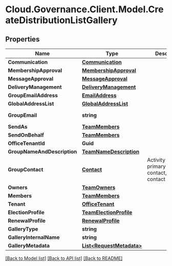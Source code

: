 # Cloud.Governance.Client.Model.CreateDistributionListGallery
## Properties

Name | Type | Description | Notes
------------ | ------------- | ------------- | -------------
**Communication** | [**Communication**](Communication.md) |  | [optional] 
**MembershipApproval** | [**MembershipApproval**](MembershipApproval.md) |  | [optional] 
**MessageApproval** | [**MessageApproval**](MessageApproval.md) |  | [optional] 
**DeliveryManagement** | [**DeliveryManagement**](DeliveryManagement.md) |  | [optional] 
**GroupEmailAddress** | [**EmailAddress**](EmailAddress.md) |  | [optional] 
**GlobalAddressList** | [**GlobalAddressList**](GlobalAddressList.md) |  | [optional] 
**GroupEmail** | **string** |  | [optional] [readonly] 
**SendAs** | [**TeamMembers**](TeamMembers.md) |  | [optional] 
**SendOnBehalf** | [**TeamMembers**](TeamMembers.md) |  | [optional] 
**OfficeTenantId** | **Guid** |  | [optional] 
**GroupNameAndDescription** | [**TeamNameDescription**](TeamNameDescription.md) |  | [optional] 
**GroupContact** | [**Contact**](Contact.md) | Activity model for primary contact,secondary contact | [optional] 
**Owners** | [**TeamOwners**](TeamOwners.md) |  | [optional] 
**Members** | [**TeamMembers**](TeamMembers.md) |  | [optional] 
**Tenant** | [**OfficeTenant**](OfficeTenant.md) |  | [optional] 
**ElectionProfile** | [**TeamElectionProfile**](TeamElectionProfile.md) |  | [optional] 
**RenewalProfile** | [**RenewalProfile**](RenewalProfile.md) |  | [optional] 
**GalleryType** | **string** |  | [optional] 
**GalleryInternalName** | **string** |  | [optional] 
**GalleryMetadata** | [**List&lt;RequestMetadata&gt;**](RequestMetadata.md) |  | [optional] 

[[Back to Model list]](../README.md#documentation-for-models) [[Back to API list]](../README.md#documentation-for-api-endpoints) [[Back to README]](../README.md)

